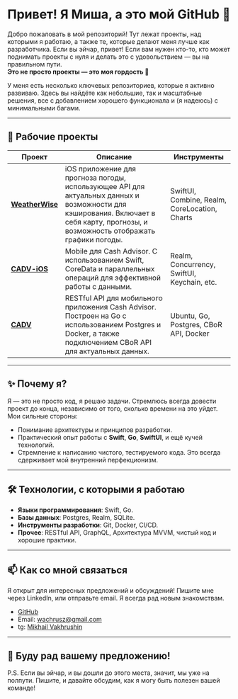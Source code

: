 # Привет! Я Миша, а это мой GitHub 👋

Добро пожаловать в мой репозиторий! Тут лежат проекты, над которыми я работаю, а также те, которые делают меня лучше как разработчика. Если вы эйчар, привет! Если вам нужен кто-то, кто может поднимать проекты с нуля и делать это с удовольствием — вы на правильном пути.  
**Это не просто проекты — это моя гордость 🧀**

У меня есть несколько ключевых репозиториев, которые я активно развиваю. Здесь вы найдёте как небольшие, так и масштабные решения, все с добавлением хорошего функционала и (я надеюсь) с минимальными багами.

---

## 🚀 **Рабочие проекты**

| Проект                                                                 | Описание                                         | Инструменты |
| ---------------------------------------------------------------------- |-------------------------------------------------- | ------------ |
| [**WeatherWise**](https://github.com/wachrusz/WeatherWise)     | iOS приложение для прогноза погоды, использующее API для актуальных данных и возможности для кэширования. Включает в себя карту, прогнозы, и возможность отображать графики погоды. | SwiftUI, Combine, Realm, CoreLocation, Charts |
| [**CADV-iOS**](https://github.com/wachrusz/CADV-IOS) | Mobile для Cash Advisor. С использованием Swift, CoreData и параллельных операций для эффективной работы с данными. | Realm, Concurrency, SwiftUI, Keychain, etc. |
| [**CADV**](https://github.com/wachrusz/Back-End-API)     | RESTful API для мобильного приложения Cash Advisor. Построен на Go с использованием Postgres и Docker, а также подключением CBoR API для актуальных данных.    | Ubuntu, Go, Postgres, CBoR API, Docker |

---

## ✨ **Почему я?**

Я — это не просто код, я решаю задачи. Стремлюсь всегда довести проект до конца, независимо от того, сколько времени на это уйдет. Мои сильные стороны:
- Понимание архитектуры и принципов разработки.
- Практический опыт работы с **Swift**, **Go**, **SwiftUI**, и ещё кучей технологий.
- Стремление к написанию чистого, тестируемого кода. Это всегда сдерживает мой внутренний перфекционизм.

---

## 🛠 **Технологии, с которыми я работаю**

- **Языки программирования**: Swift, Go.
- **Базы данных**: Postgres, Realm, SQLite.
- **Инструменты разработки**: Git, Docker, CI/CD.
- **Прочее**: RESTful API, GraphQL, Архитектура MVVM, чистый код и хорошие практики.

---

## 📫 **Как со мной связаться**

Я открыт для интересных предложений и обсуждений! Пишите мне через LinkedIn, или отправьте email. Я всегда рад новым знакомствам.

- [GitHub](https://github.com/wachrusz)
- Email: [wachrusz@gmail.com](mailto:wachrusz@gmail.com)
- tg: [Mikhail Vakhrushin](https://t.me/wachrusz)

---

## 🚀 **Буду рад вашему предложению!**

P.S. Если вы эйчар, и вы дошли до этого места, значит, мы уже на полпути. Пишите, и давайте обсудим, как я могу быть полезен вашей команде!
